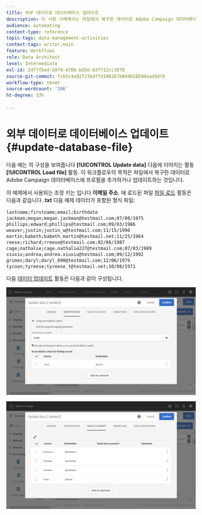 ```yaml
---
title: 외부 데이터로 데이터베이스 업데이트
description: 이 사용 사례에서는 파일에서 복구한 데이터로 Adobe Campaign 데이터베이스에 프로필을 추가하거나 업데이트하는 방법을 설명합니다.
audience: automating
content-type: reference
topic-tags: data-management-activities
context-tags: writer,main
feature: Workflows
role: Data Architect
level: Intermediate
exl-id: 2df7fbed-b979-4706-bd56-83f712cc3070
source-git-commit: fcb5c4a92f23bdffd1082b7b044b5859dead9d70
workflow-type: tm+mt
source-wordcount: '106'
ht-degree: 33%

---
```


# 외부 데이터로 데이터베이스 업데이트 {#update-database-file}

다음 예는 의 구성을 보여줍니다 **[!UICONTROL Update data]** 다음에 이어지는 활동 **[!UICONTROL Load file]** 활동. 이 워크플로우의 목적은 파일에서 복구한 데이터로 Adobe Campaign 데이터베이스에 프로필을 추가하거나 업데이트하는 것입니다.

이 예제에서 사용되는 조정 키는 입니다 **이메일 주소**. 에 로드된 파일 [파일 로드](../../automating/using/load-file.md) 활동은 다음과 같습니다 **.txt** 다음 예제 데이터가 포함된 형식 파일:

```
lastname;firstname;email;birthdate
jackman;megan;megan.jackman@testmail.com;07/08/1975
phillips;edward;phillips@testmail.com;09/03/1986
weaver;justin;justin_w@testmail.com;11/15/1990
martin;babeth;babeth_martin@testmail.net;11/25/1964
reese;richard;rreese@testmail.com;02/08/1987
cage;nathalie;cage.nathalie227@testmail.com;07/03/1989
xiuxiu;andrea;andrea.xiuxiu@testmail.com;09/12/1992
grimes;daryl;daryl_890@testmail.com;12/06/1979
tycoon;tyreese;tyreese_t@testmail.net;10/08/1971
```

다음 [데이터 업데이트](../../automating/using/update-data.md) 활동은 다음과 같이 구성됩니다.

![](assets/deduplication_example2_writer1.png)

![](assets/deduplication_example2_writer2.png)
